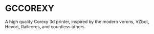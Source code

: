 # GCCOREXY
A high quality Corexy 3d printer, inspired by the modern vorons, VZbot, Hevort, Railcores, and countless others. 
